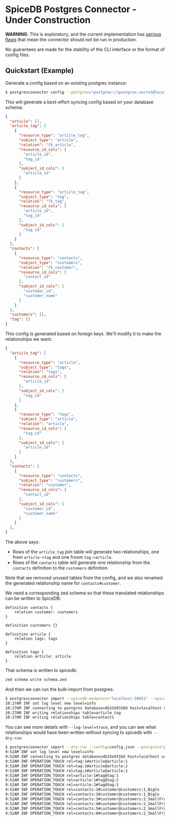 # SpiceDB Postgres Connector - Under Construction

**WARNING**: This is exploratory, and the current implementation has [serious flaws](https://github.com/authzed/connector-postgres/issues/1) that mean the connector should not be run in production.

No guarantees are made for the stability of the CLI interface or the format of config files.

## Quickstart (Example)

Generate a config based on an existing postgres instance:

```sh
$ postgresconnector config --postgres="postgres://postgres:secret@localhost:55172/db25cf8fbe?sslmode=disable" > config.json
```

This will generate a best-effort syncing config based on your database schema:

```json
{
  "article": [],
  "article_tag": [
    {
      "resource_type": "article_tag",
      "subject_type": "article",
      "relation": "fk_article",
      "resource_id_cols": [
        "article_id",
        "tag_id"
      ],
      "subject_id_cols": [
        "article_id"
      ]
    },
    {
      "resource_type": "article_tag",
      "subject_type": "tag",
      "relation": "fk_tag",
      "resource_id_cols": [
        "article_id",
        "tag_id"
      ],
      "subject_id_cols": [
        "tag_id"
      ]
    }
  ],
  "contacts": [
    {
      "resource_type": "contacts",
      "subject_type": "customers",
      "relation": "fk_customer",
      "resource_id_cols": [
        "contact_id"
      ],
      "subject_id_cols": [
        "customer_id",
        "customer_name"
      ]
    }
  ],
  "customers": [],
  "tag": []
}
```

This config is generated based on foreign keys. We'll modify it to make the relationships we want:

```json
{
  "article_tag": [
    {
      "resource_type": "article",
      "subject_type": "tags",
      "relation": "tags",
      "resource_id_cols": [
        "article_id"
      ],
      "subject_id_cols": [
        "tag_id"
      ]
    },
    {
      "resource_type": "tags",
      "subject_type": "article",
      "relation": "article",
      "resource_id_cols": [
        "tag_id"
      ],
      "subject_id_cols": [
        "article_id"
      ]
    }
  ],
  "contacts": [
    {
      "resource_type": "contacts",
      "subject_type": "customers",
      "relation": "customer",
      "resource_id_cols": [
        "contact_id"
      ],
      "subject_id_cols": [
        "customer_id",
        "customer_name"
      ]
    }
  ],
}
```

The above says:
 - Rows of the `article_tag` join table will generate two relationships, one from `article->tag` and one froom `tag->article`. 
 - Rows of the `contacts` table will generate one relationship from the `contacts` definition to the `customers` definition.

Note that we removed unused tables from the config, and we also renamed the generated relationship name for `contacts#customer`.


We need a corresponding zed schema so that these translated relationships can be written to SpiceDB:

```zed
definition contacts {
    relation customer: customers
}

definition customers {}

definition article {
    relation tags: tags
}

definition tags {
    relation article: article
}
```

That schema is written to spicedb:

```sh
zed schema write schema.zed
```

And then we can run the bulk-import from postgres:

```sh
$ postgresconnector import --spicedb-endpoint="localhost:50051" --spicedb-token="somerandomkeyhere" --spicedb-insecure=true --config=config.json --postgres="postgres://postgres:secret@localhost:55193/db33e9318d?sslmode=disable"
10:27AM INF set log level new level=info
10:27AM INF connecting to postgres database=db33e9318d host=localhost user=postgres
10:27AM INF writing relationships table=article_tag
10:27AM INF writing relationships table=contacts
```

You can see more details with `--log-level=trace`, and you can see what relationships would have been written without syncing to spicedb with `--dry-run`:

```sh
$ postgresconnector import --dry-run --config=config.json --postgres="postgres://postgres:secret@localhost:55193/db33e9318d?sslmode=disable"
9:52AM INF set log level new level=info
9:52AM INF connecting to postgres database=db33e9318d host=localhost user=postgres
9:52AM INF OPERATION_TOUCH rel=tag:1#article@article:1
9:52AM INF OPERATION_TOUCH rel=tag:1#article@article:2
9:52AM INF OPERATION_TOUCH rel=tag:2#article@article:1
9:52AM INF OPERATION_TOUCH rel=article:1#tag@tag:1
9:52AM INF OPERATION_TOUCH rel=article:1#tag@tag:2
9:52AM INF OPERATION_TOUCH rel=article:2#tag@tag:1
9:52AM INF OPERATION_TOUCH rel=contacts:1#customer@customers:1_BigCo
9:52AM INF OPERATION_TOUCH rel=contacts:2#customer@customers:1_BigCo
9:52AM INF OPERATION_TOUCH rel=contacts:3#customer@customers:2_SmallFry
9:52AM INF OPERATION_TOUCH rel=contacts:4#customer@customers:2_SmallFry
9:52AM INF OPERATION_TOUCH rel=contacts:5#customer@customers:2_SmallFry
9:52AM INF OPERATION_TOUCH rel=contacts:6#customer@customers:2_SmallFry
```
